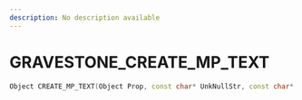 ```yaml
---
description: No description available 
---
```


# GRAVESTONE\_CREATE_MP_TEXT

```cpp
Object CREATE_MP_TEXT(Object Prop, const char* UnkNullStr, const char* GXTTextToDisplay, Vector3 Position, Vector3 Rotation, bool MaybeIsStringLiteral);
```